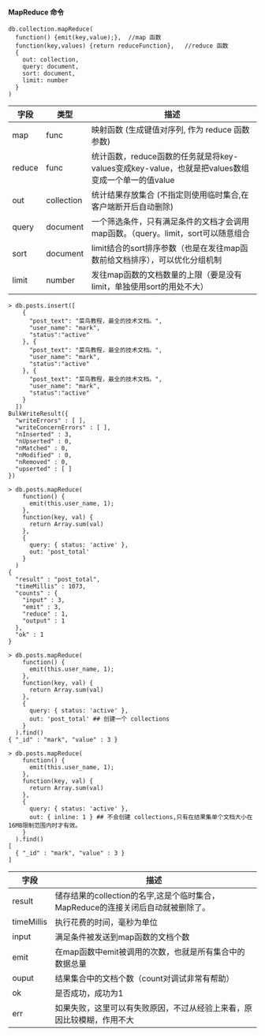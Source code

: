 #### MapReduce 命令
```
db.collection.mapReduce(
  function() {emit(key,value);},  //map 函数
  function(key,values) {return reduceFunction},   //reduce 函数
  {
    out: collection,
    query: document,
    sort: document,
    limit: number
  }
)
```

字段 | 类型 | 描述
---|---|---
map | func | 映射函数 (生成键值对序列, 作为 reduce 函数参数)
reduce | func | 统计函数，reduce函数的任务就是将key-values变成key-value，也就是把values数组变成一个单一的值value
out | collection | 统计结果存放集合 (不指定则使用临时集合,在客户端断开后自动删除)
query | document |一个筛选条件，只有满足条件的文档才会调用map函数。（query。limit，sort可以随意组合
sort | document | limit结合的sort排序参数（也是在发往map函数前给文档排序），可以优化分组机制
limit | number | 发往map函数的文档数量的上限（要是没有limit，单独使用sort的用处不大）

```
> db.posts.insert([
    {
      "post_text": "菜鸟教程，最全的技术文档。",
      "user_name": "mark",
      "status":"active"
    }, {
      "post_text": "菜鸟教程，最全的技术文档。",
      "user_name": "mark",
      "status":"active"
    }, {
      "post_text": "菜鸟教程，最全的技术文档。",
      "user_name": "mark",
      "status":"active"
    }
  ])
BulkWriteResult({
  "writeErrors" : [ ],
  "writeConcernErrors" : [ ],
  "nInserted" : 3,
  "nUpserted" : 0,
  "nMatched" : 0,
  "nModified" : 0,
  "nRemoved" : 0,
  "upserted" : [ ]
})

> db.posts.mapReduce(
    function() {
      emit(this.user_name, 1);
    },
    function(key, val) {
      return Array.sum(val)
    },
    {
      query: { status: 'active' },
      out: 'post_total'
    }
  )
{
  "result" : "post_total",
  "timeMillis" : 1073,
  "counts" : {
    "input" : 3,
    "emit" : 3,
    "reduce" : 1,
    "output" : 1
  },
  "ok" : 1
}

> db.posts.mapReduce(
    function() {
      emit(this.user_name, 1);
    },
    function(key, val) {
      return Array.sum(val)
    },
    {
      query: { status: 'active' },
      out: 'post_total' ## 创建一个 collections
    }
  ).find()
{ "_id" : "mark", "value" : 3 }

> db.posts.mapReduce(
    function() {
      emit(this.user_name, 1);
    },
    function(key, val) {
      return Array.sum(val)
    },
    {
      query: { status: 'active' },
      out: { inline: 1 } ## 不会创建 collections,只有在结果集单个文档大小在16MB限制范围内时才有效。
    }
  ).find()
[
  { "_id" : "mark", "value" : 3 }
]

```

字段 | 描述
---|---
result|储存结果的collection的名字,这是个临时集合，MapReduce的连接关闭后自动就被删除了。
timeMillis|执行花费的时间，毫秒为单位
input|满足条件被发送到map函数的文档个数
emit|在map函数中emit被调用的次数，也就是所有集合中的数据总量
ouput|结果集合中的文档个数（count对调试非常有帮助）
ok|是否成功，成功为1
err |如果失败，这里可以有失败原因，不过从经验上来看，原因比较模糊，作用不大